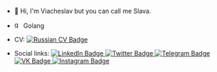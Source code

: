 - 👋 Hi, I'm Viacheslav but you can call me Slava. <br>
- <p><img src="https://user-images.githubusercontent.com/58101985/236449679-4b2216f6-4aae-4a65-97dc-889f6863bfcf.png" width="16" alt="gopher"/> Golang </p>
- <p>CV: <a href="https://drive.google.com/file/d/1E2sZbthMuAol3ajAiC509kC_o5kOptbf/view?usp=sharing"> <img src="https://img.shields.io/badge/-Russian%20CV-red?style=for-the-badge" alt="Russian CV Badge"/> </a></p>
<!-- <a href="https://docs.google.com/spreadsheets/d/1hrxDlSLinjZpAIU0nh_3MZUJVicptLOl3VfDCifCHLA/edit?usp=sharing"> <img src="https://img.shields.io/badge/-English%20CV-blueviolet?style=for-the-badge" alt="English CV Badge"/> </a> -->
- <p>Social links: <a href="https://www.linkedin.com/in/rashevskiivv/"> <img src="https://img.shields.io/badge/LinkedIn-darkblue?style=for-the-badge&logo=linkedin&logoColor=white" alt="LinkedIn Badge"/> </a> <a href="https://twitter.com/rashevskiivv"> <img src="https://img.shields.io/badge/Twitter-blue?style=for-the-badge&logo=twitter&logoColor=white" alt="Twitter Badge"/> </a> <a href="https://t.me/rashevskiivv"> <img src="https://img.shields.io/badge/telegram-blue?style=for-the-badge&logo=telegram&logoColor=white" alt="Telegram Badge"/> </a> <a href="https://vk.com/rashevskiivv"> <img src="https://img.shields.io/badge/vk-blue?style=for-the-badge&logo=vk&logoColor=white" alt="VK Badge"/> </a> <a href="https://www.instagram.com/rashevskiivv/"> <img src="https://img.shields.io/badge/Instagram-orange?style=for-the-badge&logo=instagram&logoColor=white" alt="Instagram Badge"/> </a></p>
